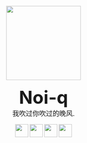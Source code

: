 <!DOCTYPE html>
<body>
<br>
<div align="center">
        <div style="border-radius:50px 50px 50px 50px;">
                <img src="https://avatars.githubusercontent.com/u/76736117?v=4" style="width: 200px;height: 200px;">
        </div>
<br>
                <b><font size="12">Noi-q</font></b><br>
                <font size="4">我吹过你吹过的晚风.</font>
<br>
<br>
    <img src="https://img.shields.io/badge/Python-%233776AB.svg?&style=for-the-badge&logo=python&logoColor=white" height="35">
    <img src="https://img.shields.io/badge/Shell-%A52A2A.svg?&style=for-the-badge&logo=shell&logoColor=white" height="35">
    <img src="https://img.shields.io/badge/Javascript-%233776AB.svg?&style=for-the-badge&logo=javascript&logoColor=white" height="35">
    <img src="https://img.shields.io/badge/Vue.js-%234FC08D.svg?&style=for-the-badge&logo=Vue.js&logoColor=white" height="35">
                                                                                                                            
</div>
</body>


